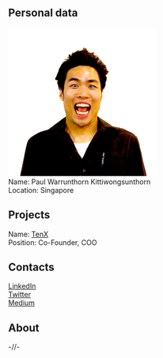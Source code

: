 ## Personal data
![photo](photo/paul_kitti.jpeg)  
Name: Paul Warrunthorn Kittiwongsunthorn  
Location: Singapore  
## Projects 
Name: [TenX](../projects/tenx.md)  
Position: Co-Founder, COO
## Contacts
[LinkedIn](https://www.linkedin.com/in/paulkitti/)   
[Twitter](https://twitter.com/Paul_Kitti)  
[Medium](https://medium.com/@Paul_Kitti)  
## About
-//-
